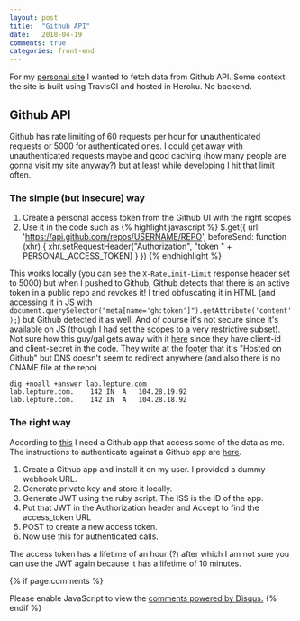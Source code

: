 ```yaml
---
layout: post
title:  "Github API"
date:   2018-04-19
comments: true
categories: front-end
---
```

For my [personal site](https://spygi.me) I wanted to fetch data from Github API. Some context: the site is built using TravisCI and hosted in Heroku. No backend.

## Github API
Github has rate limiting of 60 requests per hour for unauthenticated requests or 5000 for authenticated ones. I could get away with unauthenticated requests maybe and good caching (how many people are gonna visit my site anyway?) but at least while developing I hit that limit often.

### The simple (but insecure) way
1. Create a personal access token from the Github UI with the right scopes
2. Use it in the code such as
{% highlight javascript %}
$.get({
    url: 'https://api.github.com/repos/USERNAME/REPO',
    beforeSend: function (xhr) {
        xhr.setRequestHeader("Authorization", "token " + PERSONAL_ACCESS_TOKEN)
    }
})
{% endhighlight %}

This works locally (you can see the `X-RateLimit-Limit` response header set to 5000) but when I pushed to Github, Github detects that there is an active token in a public repo and revokes it! I tried obfuscating it in HTML (and accessing it in JS with `document.querySelector("meta[name='gh:token']").getAttribute('content');`) but Github detected it as well. And of course it's not secure since it's available on JS (though I had set the scopes to a very restrictive subset).
Not sure how this guy/gal gets away with it [here](https://github.com/lepture/github-cards/blob/master/index.html) since they have client-id and client-secret in the code. They write at the [footer](https://lab.lepture.com/github-cards/) that it's "Hosted on Github" but DNS doesn't seem to redirect anywhere (and also there is no CNAME file at the repo)
```
dig +noall +answer lab.lepture.com
lab.lepture.com.	142	IN	A	104.28.19.92
lab.lepture.com.	142	IN	A	104.28.18.92
```

### The right way
According to [this](https://developer.github.com/assets/images/intro-to-apps-flow.png) I need a Github app that access some of the data as me. The instructions to authenticate against a Github app are [here](https://developer.github.com/apps/building-github-apps/authentication-options-for-github-apps/#authenticating-as-a-github-app).

1. Create a Github app and install it on my user. I provided a dummy webhook URL.
2. Generate private key and store it locally.
3. Generate JWT using the ruby script. The ISS is the ID of the app.
4. Put that JWT in the Authorization header and Accept to find the access_token URL
5. POST to create a new access token.
6. Now use this for authenticated calls.

The access token has a lifetime of an hour (?) after which I am not sure you can use the JWT again because it has a lifetime of 10 minutes.

{% if page.comments %}
<div id="disqus_thread"></div>
<script>
/**
*  RECOMMENDED CONFIGURATION VARIABLES: EDIT AND UNCOMMENT THE SECTION BELOW TO INSERT DYNAMIC VALUES FROM YOUR PLATFORM OR CMS.
*  LEARN WHY DEFINING THESE VARIABLES IS IMPORTANT: https://disqus.com/admin/universalcode/#configuration-variables*/
/*
var disqus_config = function () {
this.page.url = PAGE_URL;  // Replace PAGE_URL with your page's canonical URL variable
this.page.identifier = PAGE_IDENTIFIER; // Replace PAGE_IDENTIFIER with your page's unique identifier variable
};
*/
(function() { // DON'T EDIT BELOW THIS LINE
var d = document, s = d.createElement('script');
s.src = 'https://tech-spygi-me.disqus.com/embed.js';
s.setAttribute('data-timestamp', +new Date());
(d.head || d.body).appendChild(s);
})();
</script>
<noscript>Please enable JavaScript to view the <a href="https://disqus.com/?ref_noscript">comments powered by Disqus.</a></noscript>
<script id="dsq-count-scr" src="//tech-spygi-me.disqus.com/count.js" async></script>
{% endif %}
